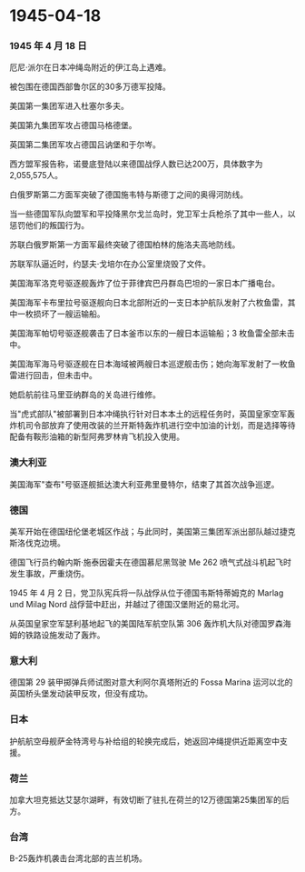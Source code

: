 # 1945-04-18

### 1945 年 4 月 18 日

厄尼·派尔在日本冲绳岛附近的伊江岛上遇难。

被包围在德国西部鲁尔区的30多万德军投降。

美国第一集团军进入杜塞尔多夫。

美国第九集团军攻占德国马格德堡。

英国第二集团军攻占德国吕讷堡和于尔岑。

西方盟军报告称，诺曼底登陆以来德国战俘人数已达200万，具体数字为2,055,575人。

白俄罗斯第二方面军突破了德国施韦特与斯德丁之间的奥得河防线。

当一些德国军队向盟军和平投降黑尔戈兰岛时，党卫军士兵枪杀了其中一些人，以惩罚他们的叛国行为。

苏联白俄罗斯第一方面军最终突破了德国柏林的施洛夫高地防线。

苏联军队逼近时，约瑟夫·戈培尔在办公室里烧毁了文件。

美国海军洛克号驱逐舰轰炸了位于菲律宾巴丹群岛巴坦的一家日本广播电台。

美国海军卡布里拉号驱逐舰向日本北部附近的一支日本护航队发射了六枚鱼雷，其中一枚损坏了一艘运输船。

美国海军帕切号驱逐舰袭击了日本釜市以东的一艘日本运输船；3
枚鱼雷全部未击中。

美国海军海马号驱逐舰在日本海域被两艘日本巡逻舰击伤；她向海军发射了一枚鱼雷进行回击，但未击中。

她启航前往马里亚纳群岛的关岛进行维修。

当"虎式部队"被部署到日本冲绳执行针对日本本土的远程任务时，英国皇家空军轰炸机司令部放弃了使用改装的兰开斯特轰炸机进行空中加油的计划，而是选择等待配备有鞍形油箱的新型阿弗罗林肯飞机投入使用。

### 澳大利亚

美国海军"查布"号驱逐舰抵达澳大利亚弗里曼特尔，结束了其首次战争巡逻。

### 德国

美军开始在德国纽伦堡老城区作战；与此同时，美国第三集团军派出部队越过捷克斯洛伐克边境。

德国飞行员约翰内斯·施泰因霍夫在德国慕尼黑驾驶 Me 262
喷气式战斗机起飞时发生事故，严重烧伤。

1945 年 4 月 2 日，党卫队宪兵将一队战俘从位于德国韦斯特蒂姆克的 Marlag
und Milag Nord 战俘营中赶出，并越过了德国汉堡附近的易北河。

从英国皇家空军瑟利基地起飞的美国陆军航空队第 306
轰炸机大队对德国罗森海姆的铁路设施发动了轰炸。

### 意大利

德国第 29 装甲掷弹兵师试图对意大利阿尔真塔附近的 Fossa Marina
运河以北的英国桥头堡发动装甲反攻，但没有成功。

### 日本

护航航空母舰萨金特湾号与补给组的轮换完成后，她返回冲绳提供近距离空中支援。

### 荷兰

加拿大坦克抵达艾瑟尔湖畔，有效切断了驻扎在荷兰的12万德国第25集团军的后方。

### 台湾

B-25轰炸机袭击台湾北部的吉兰机场。